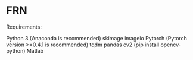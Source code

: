 # FRN 
Requirements:

Python 3 (Anaconda is recommended)
skimage
imageio
Pytorch (Pytorch version >=0.4.1 is recommended)
tqdm
pandas
cv2 (pip install opencv-python)
Matlab

